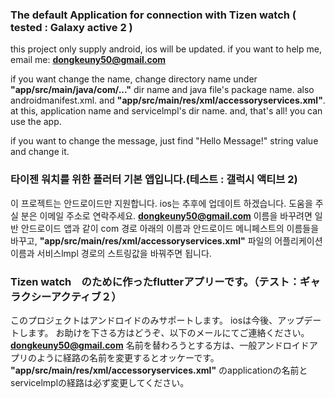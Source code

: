 ### The default Application for connection with Tizen watch ( tested : Galaxy active 2 )

this project only supply android, ios will be updated.
if you want to help me, email me: **dongkeuny50@gmail.com**

if you want change the name, change directory name under **"app/src/main/java/com/..."** dir name and java file's package name. also androidmanifest.xml.
and **"app/src/main/res/xml/accessoryservices.xml"**. at this, application name and servicelmpl's dir name.
and, that's all! you can use the app.

if you want to change the message, just find "Hello Message!" string value and change it.

### 타이젠 워치를 위한 플러터 기본 앱입니다.(테스트 : 갤럭시 액티브 2)

이 프로젝트는 안드로이드만 지원합니다. 
ios는 추후에 업데이트 하겠습니다.
도움을 주실 분은 이메일 주소로 연락주세요. **dongkeuny50@gmail.com**
이름을 바꾸려면 일반 안드로이드 앱과 같이 com 경로 아래의 이름과 안드로이드 메니페스트의 이름들을 바꾸고,  **"app/src/main/res/xml/accessoryservices.xml"** 파일의 어플리케이션 이름과 서비스lmpl 경로의 스트링값을 바꿔주면 됩니다. 


### Tizen watch　のために作ったflutterアプリーです。（テスト：ギャラクシーアクティブ２）

このプロジェクトはアンドロイドのみサポートします。
iosは今後、アップデートします。
お助けを下さる方はどうぞ、以下のメールにてご連絡ください。 **dongkeuny50@gmail.com**
名前を替わろうとする方は、一般アンドロイドアプリのように経路の名前を変更するとオッケーです。
**"app/src/main/res/xml/accessoryservices.xml"** のapplicationの名前とservicelmplの経路は必ず変更してください。

